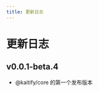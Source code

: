 ```yaml
---
title: 更新日志
---
```


# 更新日志

## v0.0.1-beta.4 <Badge type="tip" text='2024.11.29' />

- @kaitify/core 的第一个发布版本
